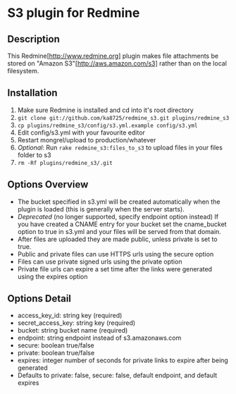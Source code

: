 # S3 plugin for Redmine

## Description
This Redmine[http://www.redmine.org] plugin makes file attachments be stored on "Amazon S3"[http://aws.amazon.com/s3] rather than on the local filesystem.

## Installation
1. Make sure Redmine is installed and cd into it's root directory
2. `git clone git://github.com/ka8725/redmine_s3.git plugins/redmine_s3`
3. `cp plugins/redmine_s3/config/s3.yml.example config/s3.yml`
4. Edit config/s3.yml with your favourite editor
5. Restart mongrel/upload to production/whatever
6. *Optional*: Run `rake redmine_s3:files_to_s3` to upload files in your files folder to s3
7. `rm -Rf plugins/redmine_s3/.git` 

## Options Overview
* The bucket specified in s3.yml will be created automatically when the plugin is loaded (this is generally when the server starts).
* *Deprecated* (no longer supported, specify endpoint option instead) If you have created a CNAME entry for your bucket set the cname_bucket option to true in s3.yml and your files will be served from that domain.
* After files are uploaded they are made public, unless private is set to true.
* Public and private files can use HTTPS urls using the secure option
* Files can use private signed urls using the private option
* Private file urls can expire a set time after the links were generated using the expires option

## Options Detail
* access_key_id: string key (required)
* secret_access_key: string key (required)
* bucket: string bucket name (required)
* endpoint: string endpoint instead of s3.amazonaws.com
* secure: boolean true/false
* private: boolean true/false
* expires: integer number of seconds for private links to expire after being generated
* Defaults to private: false, secure: false, default endpoint, and default expires
